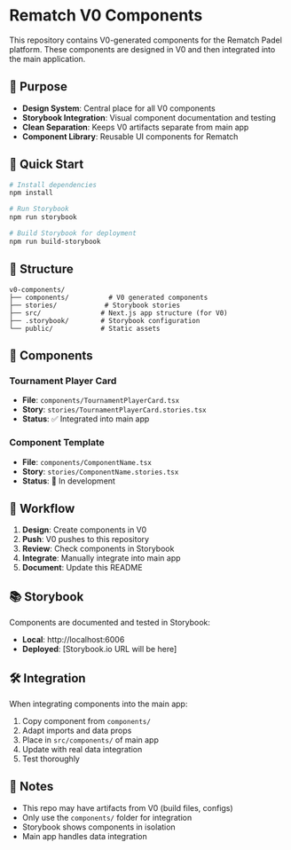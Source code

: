 # Rematch V0 Components

This repository contains V0-generated components for the Rematch Padel platform. These components are designed in V0 and then integrated into the main application.

## 🎯 Purpose

- **Design System**: Central place for all V0 components
- **Storybook Integration**: Visual component documentation and testing
- **Clean Separation**: Keeps V0 artifacts separate from main app
- **Component Library**: Reusable UI components for Rematch

## 🚀 Quick Start

```bash
# Install dependencies
npm install

# Run Storybook
npm run storybook

# Build Storybook for deployment
npm run build-storybook
```

## 📁 Structure

```
v0-components/
├── components/          # V0 generated components
├── stories/            # Storybook stories
├── src/               # Next.js app structure (for V0)
├── .storybook/        # Storybook configuration
└── public/            # Static assets
```

## 🎨 Components

### Tournament Player Card
- **File**: `components/TournamentPlayerCard.tsx`
- **Story**: `stories/TournamentPlayerCard.stories.tsx`
- **Status**: ✅ Integrated into main app

### Component Template
- **File**: `components/ComponentName.tsx`
- **Story**: `stories/ComponentName.stories.tsx`
- **Status**: 🔄 In development

## 🔄 Workflow

1. **Design**: Create components in V0
2. **Push**: V0 pushes to this repository
3. **Review**: Check components in Storybook
4. **Integrate**: Manually integrate into main app
5. **Document**: Update this README

## 📚 Storybook

Components are documented and tested in Storybook:
- **Local**: http://localhost:6006
- **Deployed**: [Storybook.io URL will be here]

## 🛠 Integration

When integrating components into the main app:

1. Copy component from `components/`
2. Adapt imports and data props
3. Place in `src/components/` of main app
4. Update with real data integration
5. Test thoroughly

## 📝 Notes

- This repo may have artifacts from V0 (build files, configs)
- Only use the `components/` folder for integration
- Storybook shows components in isolation
- Main app handles data integration